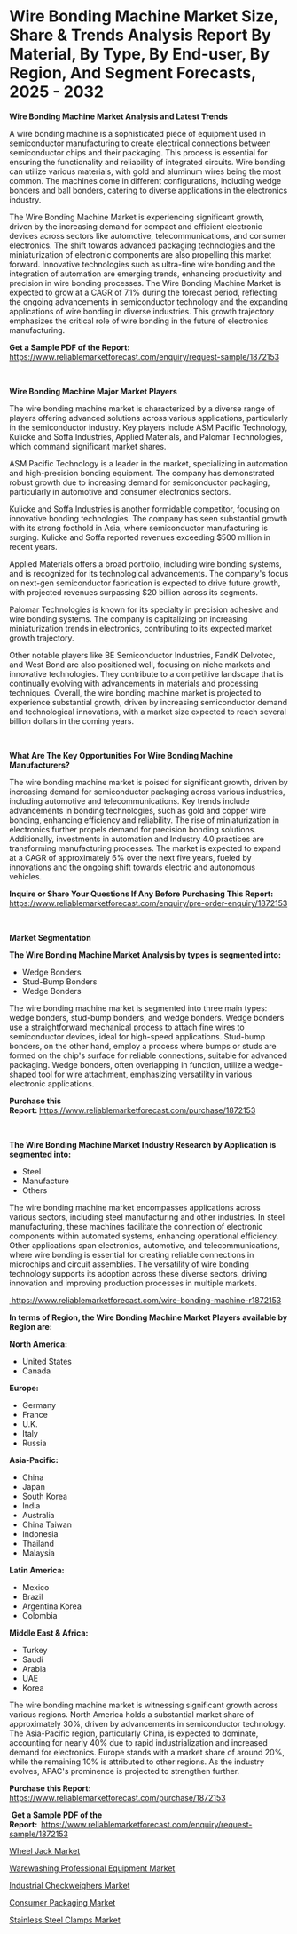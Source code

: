 <p><h1>Wire Bonding Machine Market Size, Share & Trends Analysis Report By Material, By Type, By End-user, By Region, And Segment Forecasts, 2025 - 2032</h1></p><p><strong>Wire Bonding Machine Market Analysis and Latest Trends</strong></p>
<p><p>A wire bonding machine is a sophisticated piece of equipment used in semiconductor manufacturing to create electrical connections between semiconductor chips and their packaging. This process is essential for ensuring the functionality and reliability of integrated circuits. Wire bonding can utilize various materials, with gold and aluminum wires being the most common. The machines come in different configurations, including wedge bonders and ball bonders, catering to diverse applications in the electronics industry.</p><p>The Wire Bonding Machine Market is experiencing significant growth, driven by the increasing demand for compact and efficient electronic devices across sectors like automotive, telecommunications, and consumer electronics. The shift towards advanced packaging technologies and the miniaturization of electronic components are also propelling this market forward. Innovative technologies such as ultra-fine wire bonding and the integration of automation are emerging trends, enhancing productivity and precision in wire bonding processes. The Wire Bonding Machine Market is expected to grow at a CAGR of 7.1% during the forecast period, reflecting the ongoing advancements in semiconductor technology and the expanding applications of wire bonding in diverse industries. This growth trajectory emphasizes the critical role of wire bonding in the future of electronics manufacturing.</p></p>
<p><strong>Get a Sample PDF of the Report:&nbsp;</strong> <a href="https://www.reliablemarketforecast.com/enquiry/request-sample/1872153?utm_campaign=2011&utm_medium=2&utm_source=Github&utm_content=ia&utm_term=16022025&utm_id=wire-bonding-machine">https://www.reliablemarketforecast.com/enquiry/request-sample/1872153</a></p>
<p>&nbsp;</p>
<p><strong>Wire Bonding Machine Major Market Players</strong></p>
<p><p>The wire bonding machine market is characterized by a diverse range of players offering advanced solutions across various applications, particularly in the semiconductor industry. Key players include ASM Pacific Technology, Kulicke and Soffa Industries, Applied Materials, and Palomar Technologies, which command significant market shares.</p><p>ASM Pacific Technology is a leader in the market, specializing in automation and high-precision bonding equipment. The company has demonstrated robust growth due to increasing demand for semiconductor packaging, particularly in automotive and consumer electronics sectors. </p><p>Kulicke and Soffa Industries is another formidable competitor, focusing on innovative bonding technologies. The company has seen substantial growth with its strong foothold in Asia, where semiconductor manufacturing is surging. Kulicke and Soffa reported revenues exceeding $500 million in recent years.</p><p>Applied Materials offers a broad portfolio, including wire bonding systems, and is recognized for its technological advancements. The company's focus on next-gen semiconductor fabrication is expected to drive future growth, with projected revenues surpassing $20 billion across its segments.</p><p>Palomar Technologies is known for its specialty in precision adhesive and wire bonding systems. The company is capitalizing on increasing miniaturization trends in electronics, contributing to its expected market growth trajectory.</p><p>Other notable players like BE Semiconductor Industries, FandK Delvotec, and West Bond are also positioned well, focusing on niche markets and innovative technologies. They contribute to a competitive landscape that is continually evolving with advancements in materials and processing techniques. Overall, the wire bonding machine market is projected to experience substantial growth, driven by increasing semiconductor demand and technological innovations, with a market size expected to reach several billion dollars in the coming years.</p></p>
<p>&nbsp;</p>
<p><strong>What Are The Key Opportunities For Wire Bonding Machine Manufacturers?</strong></p>
<p><p>The wire bonding machine market is poised for significant growth, driven by increasing demand for semiconductor packaging across various industries, including automotive and telecommunications. Key trends include advancements in bonding technologies, such as gold and copper wire bonding, enhancing efficiency and reliability. The rise of miniaturization in electronics further propels demand for precision bonding solutions. Additionally, investments in automation and Industry 4.0 practices are transforming manufacturing processes. The market is expected to expand at a CAGR of approximately 6% over the next five years, fueled by innovations and the ongoing shift towards electric and autonomous vehicles.</p></p>
<p><strong>Inquire or Share Your Questions If Any Before Purchasing This Report:</strong> <a href="https://www.reliablemarketforecast.com/enquiry/pre-order-enquiry/1872153?utm_campaign=2011&utm_medium=2&utm_source=Github&utm_content=ia&utm_term=16022025&utm_id=wire-bonding-machine">https://www.reliablemarketforecast.com/enquiry/pre-order-enquiry/1872153</a></p>
<p>&nbsp;</p>
<p><strong>Market Segmentation</strong></p>
<p><strong>The Wire Bonding Machine Market Analysis by types is segmented into:</strong></p>
<p><ul><li>Wedge Bonders</li><li>Stud-Bump Bonders</li><li>Wedge Bonders</li></ul></p>
<p><p>The wire bonding machine market is segmented into three main types: wedge bonders, stud-bump bonders, and wedge bonders. Wedge bonders use a straightforward mechanical process to attach fine wires to semiconductor devices, ideal for high-speed applications. Stud-bump bonders, on the other hand, employ a process where bumps or studs are formed on the chip's surface for reliable connections, suitable for advanced packaging. Wedge bonders, often overlapping in function, utilize a wedge-shaped tool for wire attachment, emphasizing versatility in various electronic applications.</p></p>
<p><strong>Purchase this Report:&nbsp;</strong><a href="https://www.reliablemarketforecast.com/purchase/1872153?utm_campaign=2011&utm_medium=2&utm_source=Github&utm_content=ia&utm_term=16022025&utm_id=wire-bonding-machine">https://www.reliablemarketforecast.com/purchase/1872153</a></p>
<p>&nbsp;</p>
<p><strong>The Wire Bonding Machine Market Industry Research by Application is segmented into:</strong></p>
<p><ul><li>Steel</li><li>Manufacture</li><li>Others</li></ul></p>
<p><p>The wire bonding machine market encompasses applications across various sectors, including steel manufacturing and other industries. In steel manufacturing, these machines facilitate the connection of electronic components within automated systems, enhancing operational efficiency. Other applications span electronics, automotive, and telecommunications, where wire bonding is essential for creating reliable connections in microchips and circuit assemblies. The versatility of wire bonding technology supports its adoption across these diverse sectors, driving innovation and improving production processes in multiple markets.</p></p>
<p><a href="https://www.reliablemarketforecast.com/wire-bonding-machine-r1872153?utm_campaign=2011&utm_medium=2&utm_source=Github&utm_content=ia&utm_term=16022025&utm_id=wire-bonding-machine">&nbsp;https://www.reliablemarketforecast.com/wire-bonding-machine-r1872153</a></p>
<p><strong>In terms of Region, the Wire Bonding Machine Market Players available by Region are:</strong></p>
<p>
    <p> <strong> North America: </strong>
        <ul>
            <li>United States</li>
            <li>Canada</li>
        </ul>
        </p> 
    <p> <strong> Europe: </strong>
        <ul>
            <li>Germany</li>
            <li>France</li>
            <li>U.K.</li>
            <li>Italy</li>
            <li>Russia</li>
        </ul>
        </p> 
    <p> <strong> Asia-Pacific: </strong>
        <ul>
            <li>China</li>
            <li>Japan</li>
            <li>South Korea</li>
            <li>India</li>
            <li>Australia</li>
            <li>China Taiwan</li>
            <li>Indonesia</li>
            <li>Thailand</li>
            <li>Malaysia</li>
        </ul>
        </p> 
    <p> <strong> Latin America: </strong>
        <ul>
            <li>Mexico</li>
            <li>Brazil</li>
            <li>Argentina Korea</li>
            <li>Colombia</li>
        </ul>
        </p> 
    <p> <strong> Middle East & Africa: </strong>
        <ul>
            <li>Turkey</li>
            <li>Saudi</li>
            <li>Arabia</li>
            <li>UAE</li>
            <li>Korea</li>
        </ul>
    </p>
    </p>
<p><p>The wire bonding machine market is witnessing significant growth across various regions. North America holds a substantial market share of approximately 30%, driven by advancements in semiconductor technology. The Asia-Pacific region, particularly China, is expected to dominate, accounting for nearly 40% due to rapid industrialization and increased demand for electronics. Europe stands with a market share of around 20%, while the remaining 10% is attributed to other regions. As the industry evolves, APAC's prominence is projected to strengthen further.</p></p>
<p><strong>Purchase this Report: </strong><a href="https://www.reliablemarketforecast.com/purchase/1872153?utm_campaign=2011&utm_medium=2&utm_source=Github&utm_content=ia&utm_term=16022025&utm_id=wire-bonding-machine">https://www.reliablemarketforecast.com/purchase/1872153</a></p>
<p>&nbsp;<strong>Get a Sample PDF of the Report:&nbsp;&nbsp;</strong><a href="https://www.reliablemarketforecast.com/enquiry/request-sample/1872153?utm_campaign=2011&utm_medium=2&utm_source=Github&utm_content=ia&utm_term=16022025&utm_id=wire-bonding-machine">https://www.reliablemarketforecast.com/enquiry/request-sample/1872153</a></p>
<p><strong></strong></p>
<p><p><a href="https://github.com/ziwersekos/Market-Research-Report-List-1/blob/main/wheel-jack-market.md?utm_campaign=2011&utm_medium=2&utm_source=Github&utm_content=ia&utm_term=16022025&utm_id=wire-bonding-machine">Wheel Jack Market</a></p><p><a href="https://github.com/chinwonhanie/Market-Research-Report-List-1/blob/main/warewashing-professional-equipment-market.md?utm_campaign=2011&utm_medium=2&utm_source=Github&utm_content=ia&utm_term=16022025&utm_id=wire-bonding-machine">Warewashing Professional Equipment Market</a></p><p><a href="https://github.com/raquinyagua/Market-Research-Report-List-1/blob/main/industrial-checkweighers-market.md?utm_campaign=2011&utm_medium=2&utm_source=Github&utm_content=ia&utm_term=16022025&utm_id=wire-bonding-machine">Industrial Checkweighers Market</a></p><p><a href="https://www.linkedin.com/pulse/evaluating-consumer-packaging-market-size-growth-potential-1xhef?utm_campaign=2011&utm_medium=2&utm_source=Github&utm_content=ia&utm_term=16022025&utm_id=wire-bonding-machine">Consumer Packaging Market</a></p><p><a href="https://www.linkedin.com/pulse/insights-stainless-steel-clamps-industry-market-financial-ciwqf?utm_campaign=2011&utm_medium=2&utm_source=Github&utm_content=ia&utm_term=16022025&utm_id=wire-bonding-machine">Stainless Steel Clamps Market</a></p></p>
